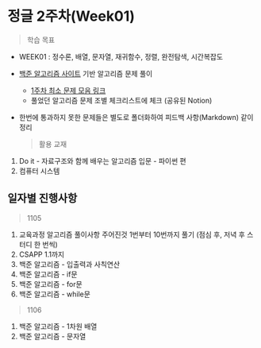 # 정글 2주차(Week01)

> 학습 목표

- WEEK01 : 정수론, 배열, 문자열, 재귀함수, 정렬, 완전탐색, 시간복잡도
- [백준 알고리즘 사이트]("https://www.acmicpc.net/") 기반 알고리즘 문제 풀이
  - [1주차 최소 문제 모음 링크]("https://docs.google.com/spreadsheets/d/1LEDEccufeM4kIKq_VaWZF6KihAP_SUxYXY3_AaV5HM4/edit#gid=0")
  - 풀었던 알고리즘 문제 조별 체크리스트에 체크 (공유된 Notion)
- 한번에 통과하지 못한 문제들은 별도로 폴더화하여 피드백 사항(Markdown) 같이 정리

  > 활용 교재

1. Do it - 자료구조와 함께 배우는 알고리즘 입문 - 파이썬 편
2. 컴퓨터 시스템

## 일자별 진행사항

> 1105

1. 교육과정 알고리즘 풀이사항 주어진것 1번부터 10번까지 풀기 (점심 후, 저녁 후 스터디 한 번씩)
2. CSAPP 1.1까지
3. 백준 알고리즘 - 입출력과 사칙연산
4. 백준 알고리즘 - if문
5. 백준 알고리즘 - for문
6. 백준 알고리즘 - while문

> 1106

1. 백준 알고리즘 - 1차원 배열
2. 백준 알고리즘 - 문자열
